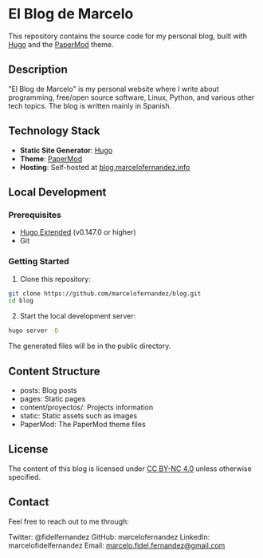 # El Blog de Marcelo

This repository contains the source code for my personal blog, built with [Hugo](https://gohugo.io/) and the [PaperMod](https://github.com/adityatelange/hugo-PaperMod) theme.

## Description

"El Blog de Marcelo" is my personal website where I write about programming, free/open source software, Linux, Python, and various other tech topics. The blog is written mainly in Spanish.

## Technology Stack

- **Static Site Generator**: [Hugo](https://gohugo.io/)
- **Theme**: [PaperMod](https://github.com/adityatelange/hugo-PaperMod)
- **Hosting**: Self-hosted at [blog.marcelofernandez.info](http://blog.marcelofernandez.info)

## Local Development

### Prerequisites

- [Hugo Extended](https://gohugo.io/installation/) (v0.147.0 or higher)
- Git

### Getting Started

1. Clone this repository:
```bash
git clone https://github.com/marcelofernandez/blog.git
cd blog
```

2. Start the local development server:
 ```bash
 hugo server -D
 ```

The generated files will be in the public directory.

## Content Structure
 - posts: Blog posts
 - pages: Static pages
 - content/proyectos/: Projects information
 - static: Static assets such as images
 - PaperMod: The PaperMod theme files

## License
The content of this blog is licensed under [CC BY-NC 4.0](https://creativecommons.org/licenses/by-nc/4.0/) unless otherwise specified.

## Contact
Feel free to reach out to me through:

Twitter: @fidelfernandez
GitHub: marcelofernandez
LinkedIn: marcelofidelfernandez
Email: marcelo.fidel.fernandez@gmail.com
